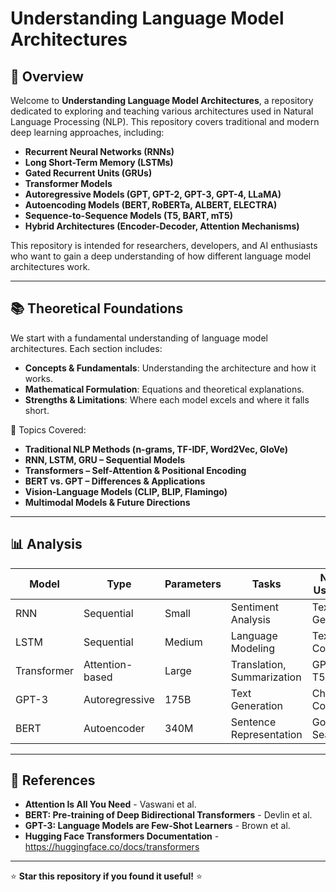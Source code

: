 # Understanding Language Model Architectures

## 📌 Overview
Welcome to **Understanding Language Model Architectures**, a repository dedicated to exploring and teaching various architectures used in Natural Language Processing (NLP). This repository covers traditional and modern deep learning approaches, including:

- **Recurrent Neural Networks (RNNs)**
- **Long Short-Term Memory (LSTMs)**
- **Gated Recurrent Units (GRUs)**
- **Transformer Models**
- **Autoregressive Models (GPT, GPT-2, GPT-3, GPT-4, LLaMA)**
- **Autoencoding Models (BERT, RoBERTa, ALBERT, ELECTRA)**
- **Sequence-to-Sequence Models (T5, BART, mT5)**
- **Hybrid Architectures (Encoder-Decoder, Attention Mechanisms)**

This repository is intended for researchers, developers, and AI enthusiasts who want to gain a deep understanding of how different language model architectures work.

---

## 📚 Theoretical Foundations
We start with a fundamental understanding of language model architectures. Each section includes:

- **Concepts & Fundamentals**: Understanding the architecture and how it works.
- **Mathematical Formulation**: Equations and theoretical explanations.
- **Strengths & Limitations**: Where each model excels and where it falls short.

📌 Topics Covered:
- **Traditional NLP Methods (n-grams, TF-IDF, Word2Vec, GloVe)**
- **RNN, LSTM, GRU – Sequential Models**
- **Transformers – Self-Attention & Positional Encoding**
- **BERT vs. GPT – Differences & Applications**
- **Vision-Language Models (CLIP, BLIP, Flamingo)**
- **Multimodal Models & Future Directions**

---

## 📊 Analysis
| Model | Type | Parameters | Tasks | Notable Use Cases |
|--------|------|------------|------|-----------------|
| RNN | Sequential | Small | Sentiment Analysis | Text Generation |
| LSTM | Sequential | Medium | Language Modeling | Text Completion |
| Transformer | Attention-based | Large | Translation, Summarization | GPT, BERT, T5 |
| GPT-3 | Autoregressive | 175B | Text Generation | ChatGPT, Codex |
| BERT | Autoencoder | 340M | Sentence Representation | Google Search |

---

## 📜 References
- **Attention Is All You Need** - Vaswani et al.
- **BERT: Pre-training of Deep Bidirectional Transformers** - Devlin et al.
- **GPT-3: Language Models are Few-Shot Learners** - Brown et al.
- **Hugging Face Transformers Documentation** - https://huggingface.co/docs/transformers

---

⭐ **Star this repository if you found it useful!** ⭐


